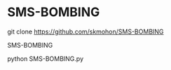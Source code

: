 # SMS-BOMBING
git clone https://github.com/skmohon/SMS-BOMBING

SMS-BOMBING

python SMS-BOMBING.py

